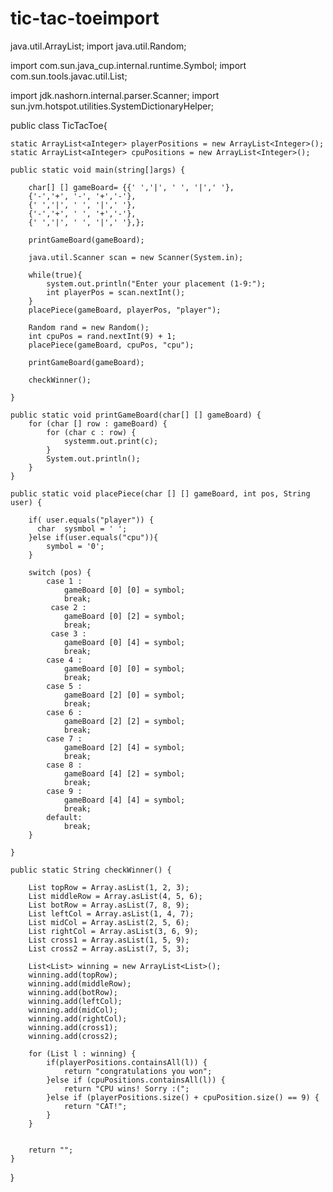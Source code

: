 # tic-tac-toeimport 
java.util.ArrayList;
import java.util.Random;

import com.sun.java_cup.internal.runtime.Symbol;
import com.sun.tools.javac.util.List;

import jdk.nashorn.internal.parser.Scanner;
import sun.jvm.hotspot.utilities.SystemDictionaryHelper;

public class TicTacToe{

    static ArrayList<aInteger> playerPositions = new ArrayList<Integer>();
    static ArrayList<aInteger> cpuPositions = new ArrayList<Integer>();

    public static void main(string[]args) {
        
        char[] [] gameBoard= {{' ','|', ' ', '|',' '},
        {'-','+', '-', '+','-'},
        {' ','|', ' ', '|',' '},
        {'-','+', ' ', '+','-'},
        {' ','|', ' ', '|',' '},};

        printGameBoard(gameBoard);

        java.util.Scanner scan = new Scanner(System.in);

        while(true){
            system.out.println("Enter your placement (1-9:");
            int playerPos = scan.nextInt();
        }
        placePiece(gameBoard, playerPos, "player");

        Random rand = new Random();
        int cpuPos = rand.nextInt(9) + 1;
        placePiece(gameBoard, cpuPos, "cpu");

        printGameBoard(gameBoard);

        checkWinner();

    }

    public static void printGameBoard(char[] [] gameBoard) {
        for (char [] row : gameBoard) {
            for (char c : row) {
                systemm.out.print(c);
            }
            System.out.println();
        }
    }

    public static void placePiece(char [] [] gameBoard, int pos, String user) {
       
        if( user.equals("player")) {
          char  sysmbol = ' ';
        }else if(user.equals("cpu")){
            symbol = '0';
        }

        switch (pos) {
            case 1 :
                gameBoard [0] [0] = symbol;
                break;
             case 2 :
                gameBoard [0] [2] = symbol;
                break;
             case 3 :
                gameBoard [0] [4] = symbol;
                break;
            case 4 :
                gameBoard [0] [0] = symbol;
                break;
            case 5 :
                gameBoard [2] [0] = symbol;
                break;
            case 6 :
                gameBoard [2] [2] = symbol;
                break;                
            case 7 :
                gameBoard [2] [4] = symbol;
                break;
            case 8 :
                gameBoard [4] [2] = symbol;
                break;
            case 9 :
                gameBoard [4] [4] = symbol;
                break;
            default:
                break;
        }

    }

    public static String checkWinner() {

        List topRow = Array.asList(1, 2, 3);
        List middleRow = Array.asList(4, 5, 6);
        List botRow = Array.asList(7, 8, 9);
        List leftCol = Array.asList(1, 4, 7);
        List midCol = Array.asList(2, 5, 6);
        List rightCol = Array.asList(3, 6, 9);
        List cross1 = Array.asList(1, 5, 9);
        List cross2 = Array.asList(7, 5, 3);
        
        List<List> winning = new ArrayList<List>();
        winning.add(topRow);
        winning.add(middleRow);
        winning.add(botRow);
        winning.add(leftCol);
        winning.add(midCol);
        winning.add(rightCol);
        winning.add(cross1);
        winning.add(cross2);

        for (List l : winning) {
            if(playerPositions.containsAll(l)) {
                return "congratulations you won";
            }else if (cpuPositions.containsAll(l)) {
                return "CPU wins! Sorry :(";
            }else if (playerPositions.size() + cpuPosition.size() == 9) {
                return "CAT!";
            }
        }


        return "";
    }
}  
